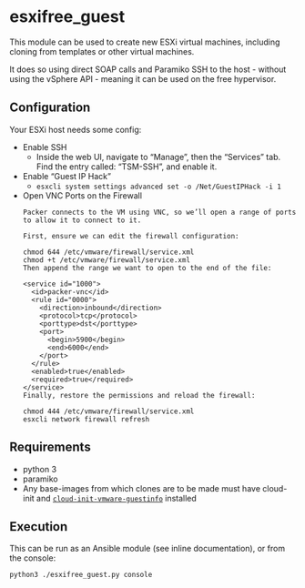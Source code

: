 # esxifree_guest

This module can be used to create new ESXi virtual machines, including cloning from templates or other virtual machines. 

It does so using direct SOAP calls and Paramiko SSH to the host - without using the vSphere API - meaning it can be used on the free hypervisor.

## Configuration
Your ESXi host needs some config:
+ Enable SSH
  + Inside the web UI, navigate to “Manage”, then the “Services” tab. Find the entry called: “TSM-SSH”, and enable it.
+ Enable “Guest IP Hack”
  + `esxcli system settings advanced set -o /Net/GuestIPHack -i 1`
+ Open VNC Ports on the Firewall
    ```
    Packer connects to the VM using VNC, so we’ll open a range of ports to allow it to connect to it.
    
    First, ensure we can edit the firewall configuration:
    
    chmod 644 /etc/vmware/firewall/service.xml
    chmod +t /etc/vmware/firewall/service.xml
    Then append the range we want to open to the end of the file:
    
    <service id="1000">
      <id>packer-vnc</id>
      <rule id="0000">
        <direction>inbound</direction>
        <protocol>tcp</protocol>
        <porttype>dst</porttype>
        <port>
          <begin>5900</begin>
          <end>6000</end>
        </port>
      </rule>
      <enabled>true</enabled>
      <required>true</required>
    </service>
    Finally, restore the permissions and reload the firewall:
    
    chmod 444 /etc/vmware/firewall/service.xml
    esxcli network firewall refresh
    ```

## Requirements
+ python 3
+ paramiko
+ Any base-images from which clones are to be made must have cloud-init and [`cloud-init-vmware-guestinfo`](https://github.com/vmware/cloud-init-vmware-guestinfo) installed

## Execution
This can be run as an Ansible module (see inline documentation), or from the console:
```bash
python3 ./esxifree_guest.py console
```